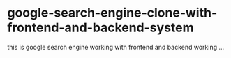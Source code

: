 # google-search-engine-clone-with-frontend-and-backend-system
this is google search engine working with frontend and backend working ...
